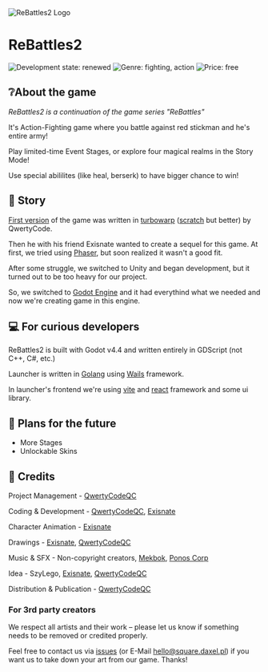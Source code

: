 <img src="https://raw.githubusercontent.com/ReBattles2/ReBattles2/main/logomain.png" alt="ReBattles2 Logo" align="center">
<h1>ReBattles2</h1>

![Development state: renewed](https://img.shields.io/badge/Development_State-Renewed-yellow)
![Genre: fighting, action](https://img.shields.io/badge/Genre-Action,_Fighting-red)
![Price: free](https://img.shields.io/badge/Price-Free-green)

## ❔About the game
*ReBattles2 is a continuation of the game series "ReBattles"*

It's Action-Fighting game where you battle against red stickman and he's entire army!

Play limited-time Event Stages, or explore four magical realms in the Story Mode!

Use special abililites (like heal, berserk) to have bigger chance to win!

## 📖 Story
[First version](https://github.com/ReBattles) of the game was written in [turbowarp](https://turbowarp.org) ([scratch](https://scratch.mit.edu) but better) by QwertyCode.

Then he with his friend Exisnate wanted to create a sequel for this game. At first, we tried using [Phaser](https://phaser.io), but soon realized it wasn't a good fit.

After some struggle, we switched to Unity and began development, but it turned out to be too heavy for our project.

So, we switched to [Godot Engine](https://godotengine.org) and it had everythind what we needed and now we're creating game in this engine.

## 💻 For curious developers
ReBattles2 is built with Godot v4.4 and written entirely in GDScript (not C++, C#, etc.)

Launcher is written in [Golang](https://go.dev) using [Wails](https://wails.io) framework.

In launcher's frontend we're using [vite](https://vite.dev) and [react](https://react.dev) framework and some ui library.
## 🤔 Plans for the future
- More Stages
- Unlockable Skins

## 👨 Credits

Project Management - [QwertyCodeQC](https://github.com/QwertyCodeQC)

Coding & Development - [QwertyCodeQC](https://github.com/QwertyCodeQC), [Exisnate](https://github.com/Exisnate)

Character Animation - [Exisnate](https://github.com/Exisnate)

Drawings - [Exisnate](https://github.com/Exisnate), [QwertyCodeQC](https://github.com/QwertyCodeQC)

Music & SFX - Non-copyright creators, [Mekbok](https://www.youtube.com/@mekbok), [Ponos Corp](https://www.ponos.jp)

Idea - SzyLego, [Exisnate](https://github.com/Exisnate), [QwertyCodeQC](https://github.com/QwertyCodeQC)

Distribution & Publication - [QwertyCodeQC](https://github.com/QwertyCodeQC)

### For 3rd party creators
We respect all artists and their work – please let us know if something needs to be removed or credited properly.

Feel free to contact us via [issues](https://github.com/ReBattles2/Issues) (or E-Mail [hello@square.daxel.pl](mailto:hello@square.daxel.pl)) if you want us to take down your art from our game. Thanks!
